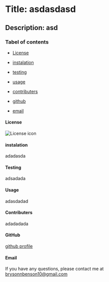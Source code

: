 
# Title: asdasdasd

## Description: asd

### Tabel of contents

* [License](#license)

* [instalation](#instalation)

* [testing](#testing)

* [usage](#usage)

* [contributers](#contributers)

* [github](#github)

* [email](#email)

#### License
![License icon](https://img.shields.io/badge/license-MIT-blue.svg)

#### instalation
adadasda

#### Testing
adsadada

#### Usage
adasdadad

#### Contributers
adadadada

#### GitHub
[github profile](https://github.com/Firm-Tofu10)

#### Email
If you have any questions, please contact me at brysonnbenson10@gmail.com

